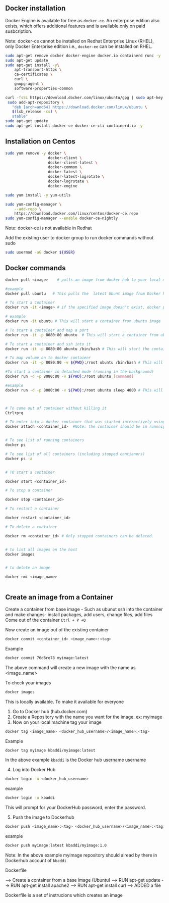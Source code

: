 ## Docker installation


Docker Engine is available for free as `docker-ce`. An enterprise edition also exists, which offers additional features and is available only on paid susbcription.

Note: docker-ce cannot be installed on Redhat Enterprise Linux (RHEL), only  Docker Enterprise edition i.e., `docker-ee` can be installed on RHEL.


```bash
sudo apt-get remove docker docker-engine docker.io containerd runc -y
sudo apt-get update
sudo apt-get install -y\
    apt-transport-https \
    ca-certificates \
    curl \
    gnupg-agent \
    software-properties-common 

curl -fsSL https://download.docker.com/linux/ubuntu/gpg | sudo apt-key add -
 sudo add-apt-repository \
   "deb [arch=amd64] https://download.docker.com/linux/ubuntu \
   $(lsb_release -cs) \
   stable"
sudo apt-get update
sudo apt-get install docker-ce docker-ce-cli containerd.io -y
```

## Installation on Centos

```bash
sudo yum remove -y docker \
                   docker-client \
                   docker-client-latest \
                   docker-common \
                   docker-latest \
                   docker-latest-logrotate \
                   docker-logrotate \
                   docker-engine 

sudo yum install -y yum-utils

sudo yum-config-manager \
    --add-repo \
    https://download.docker.com/linux/centos/docker-ce.repo
sudo yum-config-manager --enable docker-ce-nightly
```


Note: docker-ce is not available in Redhat



Add the existing user to docker group to run docker commands without sudo

```bash
sudo usermod -aG docker ${USER}
```

## Docker commands

```bash
docker pull <image>    # pulls an image from docker hub to your local machine

#example
docker pull ubuntu   # This pulls the  latest Ubunt image from Docker hub

# To start a container
docker run -it <image> # if the specified image doesn't exist, docker pulls the image from Dockerhub 

# example
docker run -it ubuntu # This will start a container from ubuntu image

# To start a container and map a port
docker run -it -p 8080:80 ubuntu  # This will start a container from ubuntu image and also map host machine's port 8080 to port 80 on container

# To start a container and ssh into it
docker run -it -p 8080:80 ubuntu /bin/bash # This will start the container with port mapping and also opens a tele terminal "-it" and /bin/bash are key parts here

# To map volume on to docker contaienr
docker run -it -p 8080:80 -v ${PWD}:/root ubuntu /bin/bash # This will map the presetn working directory on host machine to /root folder on the container

#To start a container in detached mode (running in the background)
docker run -d -p 8080:80 -v ${PWD}:/root ubuntu [command]

#example
docker run -d -p 8080:80 -v ${PWD}:/root ubuntu sleep 4800 # THis will start a container and run sleep commadn in hte background



# To come out of container without killing it
Ctrl+p+q

# To enter into a docker container that was started interactively using '-it'
docker attach <container_id>  #Note: the container should be in runnnig status


# To see list of running containers
docker ps 

# To see list of all containers (including stopped contianers)
docker ps -a


# TO start a container

docker start <container_id>

# To stop a container

docker stop <container_id>

# To restart a container

docker restart <container_id>

# To delete a container

docker rm <container_id> # Only stopped containers can be deleted.


# to list all images on the host
docker images


# to delete an image

docker rmi <image_name>



```






## Create an image from a Container

Create a container from base image - Such as ubunut
ssh into the container and make changes- install packages, add users, change files, add files
Come out of the container `Ctrl + P +Q`

Now create an image out of the existing container

```bash
docker commit <container_id> <image_name>:<tag>
```

Example
```bash
docker commit 76d6re78 myimage:latest
```

The above command will create a new image with the name as <image_name>

To check your images

```bash
docker images
```


This is locally available. To make it available for everyone

1. Go to Docker hub (hub.docker.com)
2. Create a Repository with the name you want for the image. ex: myimage
3. Now on your local machine tag your image
```bash
docker tag <image_name> <docker_hub_username>/<image_name>:<tag>
```
Example

```bash
docker tag myimage kbaddi/myimage:latest
```

In the above example `kbaddi` is the Docker hub username username


4. Log into Docker Hub

```bash
docker login -u <docker_hub_username>
```

example

```bash
docker login -u kbaddi
```

This will prompt for your DockerHub password, enter the password.

5. Push the image to Dockerhub

```bash
docker push <image_name>:<tag> <docker_hub_username>/<image_name>:<tag>
```

example

```bash
docker push myimage:latest kbaddi/myimage:1.0
```

Note: In the above example myimage repository should alread by there in Dockerhub account of `kbaddi`




Dockerfile


--> Create a container from a base image (Ubuntu)
--> RUN apt-get update
--> RUN apt-get install apache2
--> RUN apt-get install curl
--> ADDED a file

Dockerfile is a set of instrucions which creates an image






















	
